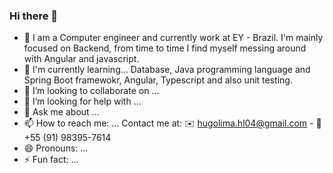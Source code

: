 ### Hi there 👋

<!--
**hattrickHL/hattrickHL** is a ✨ _special_ ✨ repository because its `README.md` (this file) appears on your GitHub profile.

Here are some ideas to get you started:
-->

- 🔭 I am a Computer engineer and currently work at EY - Brazil. I'm mainly focused on Backend, from time to time I find myself messing around with Angular and javascript.
- 🌱 I'm currently learning... Database, Java programming language and Spring Boot framewokr, Angular, Typescript and also unit testing.
- 👯 I’m looking to collaborate on ...
- 🤔 I’m looking for help with ...
- 💬 Ask me about ...
- 📫 How to reach me: ... Contact me at: ✉️ hugolima.hl04@gmail.com - 📱 +55 (91) 98395-7614
- 😄 Pronouns: ...
- ⚡ Fun fact: ...

